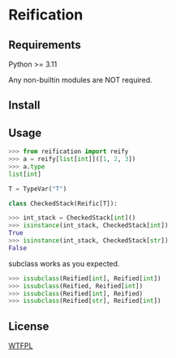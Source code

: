 # Reification

## Requirements

Python >= 3.11

Any non-builtin modules are NOT required.

## Install

## Usage

```py
>>> from reification import reify
>>> a = reify[list[int]]([1, 2, 3])
>>> a.type
list[int]
```

```py
T = TypeVar("T")

class CheckedStack(Reific[T]):

```

```py
>>> int_stack = CheckedStack[int]()
>>> isinstance(int_stack, CheckedStack[int])
True
>>> isinstance(int_stack, CheckedStack[str])
False
```

subclass works as you expected.

```py
>>> issubclass(Reified[int], Reified[int])
>>> issubclass(Reified, Reified[int])
>>> issubclass(Reified[int], Reified)
>>> issubclass(Reified[str], Reified[int])
```

## License

[WTFPL](LICENSE)
